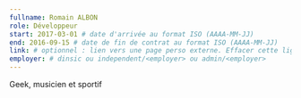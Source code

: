 ```yaml
---
fullname: Romain ALBON
role: Développeur
start: 2017-03-01 # date d'arrivée au format ISO (AAAA-MM-JJ)
end: 2016-09-15 # date de fin de contrat au format ISO (AAAA-MM-JJ)
link: # optionnel : lien vers une page perso externe. Effacer cette ligne si rien à mettre.
employer: # dinsic ou independent/<employer> ou admin/<employer>
---
```


Geek, musicien et sportif

